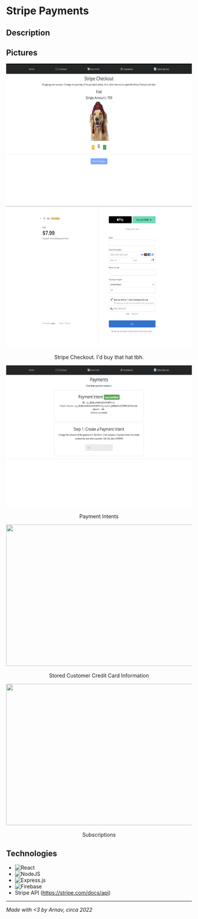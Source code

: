 # Stripe Payments

## Description

## Pictures
<div align="center">
  <img src="images/checkouts.png" width="666" height="383">
  <img src="images/checkout.png" width="666" height="383"> 
</div>
<p align="center">
  Stripe Checkout. I'd buy that hat tbh.
</p>
<div align="center">
  <img src="images/paymentinte.png" width="666" height="383">
</div>
<p align="center">
  Payment Intents
</p>
<div align="center">
  <img src="images/customer" width="666" height="383">
</div>
<p align="center">
  Stored Customer Credit Card Information
</p>
<div align="center">
  <img src="images/subscriptuon" width="666" height="383">
</div>
<p align="center">
  Subscriptions
</p>

## Technologies
- ![React](https://img.shields.io/badge/react-%2320232a.svg?style=for-the-badge&logo=react&logoColor=%2361DAFB)
- ![NodeJS](https://img.shields.io/badge/node.js-6DA55F?style=for-the-badge&logo=node.js&logoColor=white)
- ![Express.js](https://img.shields.io/badge/express.js-%23404d59.svg?style=for-the-badge&logo=express&logoColor=%2361DAFB)
- ![Firebase](https://img.shields.io/badge/Firebase-039BE5?style=for-the-badge&logo=Firebase&logoColor=white)
- Stripe API (https://stripe.com/docs/api)

---
*Made with <3 by Arnav, circa 2022*
